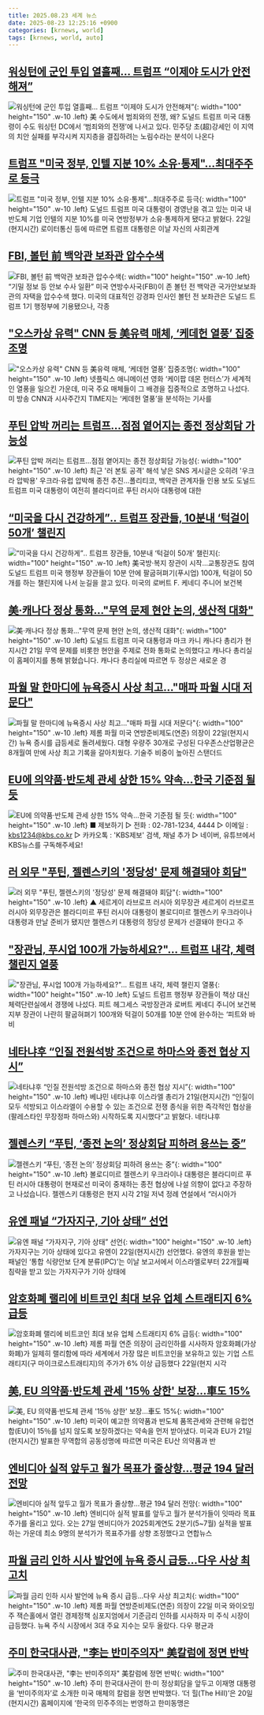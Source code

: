 ```yaml
---
title: 2025.08.23 세계 뉴스
date: 2025-08-23 12:25:16 +0900
categories: [krnews, world]
tags: [krnews, world, auto]
---
```

## [워싱턴에 군인 투입 열흘째… 트럼프 “이제야 도시가 안전해져”](https://n.news.naver.com/mnews/article/023/0003924767)

![워싱턴에 군인 투입 열흘째… 트럼프 “이제야 도시가 안전해져”](https://mimgnews.pstatic.net/image/origin/023/2025/08/23/3924767.jpg?type=nf220_150){: width="100" height="150" .w-10 .left}
美 수도에서 범죄와의 전쟁, 왜? 도널드 트럼프 미국 대통령이 수도 워싱턴 DC에서 ‘범죄와의 전쟁’에 나서고 있다. 민주당 초(超)강세인 이 지역의 치안 실패를 부각시켜 지지층을 결집하려는 노림수라는 분석이 나온다

## [트럼프 "미국 정부, 인텔 지분 10% 소유·통제"…최대주주로 등극](https://n.news.naver.com/mnews/article/469/0000883049)

![트럼프 "미국 정부, 인텔 지분 10% 소유·통제"…최대주주로 등극](https://mimgnews.pstatic.net/image/origin/469/2025/08/23/883049.jpg?type=nf220_150){: width="100" height="150" .w-10 .left}
도널드 트럼프 미국 대통령이 경영난을 겪고 있는 미국 내 반도체 기업 인텔의 지분 10%를 미국 연방정부가 소유·통제하게 됐다고 밝혔다. 22일(현지시간) 로이터통신 등에 따르면 트럼프 대통령은 이날 자신의 사회관계

## [FBI, 볼턴 前 백악관 보좌관 압수수색](https://n.news.naver.com/mnews/article/009/0005546168)

![FBI, 볼턴 前 백악관 보좌관 압수수색](https://mimgnews.pstatic.net/image/origin/009/2025/08/22/5546168.jpg?type=nf220_150){: width="100" height="150" .w-10 .left}
“기밀 정보 등 안보 수사 일환” 미국 연방수사국(FBI)이 존 볼턴 전 백악관 국가안보보좌관의 자택을 압수수색 했다. 미국의 대표적인 강경파 인사인 볼턴 전 보좌관은 도널드 트럼프 1기 행정부에 기용됐으나, 각종

## ["오스카상 유력" CNN 등 美유력 매체, ‘케데헌 열풍’ 집중조명](https://n.news.naver.com/mnews/article/014/0005395074)

!["오스카상 유력" CNN 등 美유력 매체, ‘케데헌 열풍’ 집중조명](https://mimgnews.pstatic.net/image/origin/014/2025/08/22/5395074.jpg?type=nf220_150){: width="100" height="150" .w-10 .left}
넷플릭스 애니메이션 영화 ‘케이팝 데몬 헌터스’가 세계적인 열풍을 일으킨 가운데, 미국 주요 매체들이 그 배경을 집중적으로 조명하고 나섰다. 미 방송 CNN과 시사주간지 TIME지는 ‘케데헌 열풍’을 분석하는 기사를

## [푸틴 압박 꺼리는 트럼프…점점 옅어지는 종전 정상회담 가능성](https://n.news.naver.com/mnews/article/001/0015582210)

![푸틴 압박 꺼리는 트럼프…점점 옅어지는 종전 정상회담 가능성](https://mimgnews.pstatic.net/image/origin/001/2025/08/23/15582210.jpg?type=nf220_150){: width="100" height="150" .w-10 .left}
최근 '러 본토 공격' 해석 낳은 SNS 게시글은 오히려 '우크라 압박용' 우크라·유럽 압박해 종전 추진…폴리티코, 백악관 관계자들 인용 보도 도널드 트럼프 미국 대통령이 여전히 블라디미르 푸틴 러시아 대통령에 대한

## [“미국을 다시 건강하게”‥ 트럼프 장관들, 10분내 ‘턱걸이 50개’ 챌린지](https://n.news.naver.com/mnews/article/022/0004062042)

![“미국을 다시 건강하게”‥ 트럼프 장관들, 10분내 ‘턱걸이 50개’ 챌린지](https://mimgnews.pstatic.net/image/origin/022/2025/08/22/4062042.jpg?type=nf220_150){: width="100" height="150" .w-10 .left}
美국방·복지 장관이 시작…교통장관도 참여 도널드 트럼프 미국 행정부 장관들이 10분 안에 팔굽혀펴기(푸시업) 100개, 턱걸이 50개를 하는 챌린지에 나서 눈길을 끌고 있다. 미국의 로버트 F. 케네디 주니어 보건복

## [美·캐나다 정상 통화…"무역 문제 현안 논의, 생산적 대화"](https://n.news.naver.com/mnews/article/374/0000458899)

![美·캐나다 정상 통화…"무역 문제 현안 논의, 생산적 대화"](https://mimgnews.pstatic.net/image/origin/374/2025/08/22/458899.jpg?type=nf220_150){: width="100" height="150" .w-10 .left}
도널드 트럼프 미국 대통령과 마크 카니 캐나다 총리가 현지시간 21일 무역 문제를 비롯한 현안을 주제로 전화 통화로 논의했다고 캐나다 총리실이 홈페이지를 통해 밝혔습니다. 캐나다 총리실에 따르면 두 정상은 새로운 경

## [파월 말 한마디에 뉴욕증시 사상 최고…"매파 파월 시대 저문다"](https://n.news.naver.com/mnews/article/014/0005395430)

![파월 말 한마디에 뉴욕증시 사상 최고…"매파 파월 시대 저문다"](https://mimgnews.pstatic.net/image/origin/014/2025/08/23/5395430.jpg?type=nf220_150){: width="100" height="150" .w-10 .left}
제롬 파월 미국 연방준비제도(연준) 의장이 22일(현지시간) 뉴욕 증시를 급등세로 돌려세웠다. 대형 우량주 30개로 구성된 다우존스산업평균은 8개월여 만에 사상 최고 기록을 갈아치웠다. 기술주 비중이 높아진 스탠더드

## [EU에 의약품·반도체 관세 상한 15% 약속…한국 기준점 될 듯](https://n.news.naver.com/mnews/article/056/0012014551)

![EU에 의약품·반도체 관세 상한 15% 약속…한국 기준점 될 듯](https://mimgnews.pstatic.net/image/origin/056/2025/08/22/12014551.jpg?type=nf220_150){: width="100" height="150" .w-10 .left}
■ 제보하기 ▷ 전화 : 02-781-1234, 4444 ▷ 이메일 : kbs1234@kbs.co.kr ▷ 카카오톡 : 'KBS제보' 검색, 채널 추가 ▷ 네이버, 유튜브에서 KBS뉴스를 구독해주세요!

## [러 외무 "푸틴, 젤렌스키의 '정당성' 문제 해결돼야 회담"](https://n.news.naver.com/mnews/article/055/0001285984)

![러 외무 "푸틴, 젤렌스키의 '정당성' 문제 해결돼야 회담"](https://mimgnews.pstatic.net/image/origin/055/2025/08/22/1285984.jpg?type=nf220_150){: width="100" height="150" .w-10 .left}
▲ 세르게이 라브로프 러시아 외무장관 세르게이 라브로프 러시아 외무장관은 블라디미르 푸틴 러시아 대통령이 볼로디미르 젤렌스키 우크라이나 대통령과 만날 준비가 됐지만 젤렌스키 대통령의 정당성 문제가 선결돼야 한다고 주

## ["장관님, 푸시업 100개 가능하세요?"… 트럼프 내각, 체력 챌린지 열풍](https://n.news.naver.com/mnews/article/243/0000083468)

!["장관님, 푸시업 100개 가능하세요?"… 트럼프 내각, 체력 챌린지 열풍](https://mimgnews.pstatic.net/image/origin/243/2025/08/22/83468.jpg?type=nf220_150){: width="100" height="150" .w-10 .left}
도널드 트럼프 행정부 장관들이 책상 대신 체력단련실에서 경쟁에 나섰다. 피트 헤그세스 국방장관과 로버트 케네디 주니어 보건복지부 장관이 나란히 팔굽혀펴기 100개와 턱걸이 50개를 10분 안에 완수하는 ‘피트와 바비

## [네타냐후 “인질 전원석방 조건으로 하마스와 종전 협상 지시”](https://n.news.naver.com/mnews/article/032/0003391198)

![네타냐후 “인질 전원석방 조건으로 하마스와 종전 협상 지시”](https://mimgnews.pstatic.net/image/origin/032/2025/08/22/3391198.jpg?type=nf220_150){: width="100" height="150" .w-10 .left}
베냐민 네타냐후 이스라엘 총리가 21일(현지시간) “인질이 모두 석방되고 이스라엘이 수용할 수 있는 조건으로 전쟁 종식을 위한 즉각적인 협상을 (팔레스타인 무장정파 하마스와) 시작하도록 지시했다”고 밝혔다. 네타냐후

## [젤렌스키 “푸틴, ‘종전 논의’ 정상회담 피하려 용쓰는 중”](https://n.news.naver.com/mnews/article/056/0012014307)

![젤렌스키 “푸틴, ‘종전 논의’ 정상회담 피하려 용쓰는 중”](https://mimgnews.pstatic.net/image/origin/056/2025/08/22/12014307.jpg?type=nf220_150){: width="100" height="150" .w-10 .left}
볼로디미르 젤렌스키 우크라이나 대통령은 블라디미르 푸틴 러시아 대통령이 현재로선 미국이 중재하는 종전 협상에 나설 의향이 없다고 주장하고 나섰습니다. 젤렌스키 대통령은 현지 시각 21일 저녁 정례 연설에서 “러시아가

## [유엔 패널 “가자지구, 기아 상태” 선언](https://n.news.naver.com/mnews/article/014/0005395432)

![유엔 패널 “가자지구, 기아 상태” 선언](https://mimgnews.pstatic.net/image/origin/014/2025/08/23/5395432.jpg?type=nf220_150){: width="100" height="150" .w-10 .left}
가자지구는 기아 상태에 있다고 유엔이 22일(현지시간) 선언했다. 유엔의 후원을 받는 패널인 ‘통합 식량안보 단계 분류(IPC)’는 이날 보고서에서 이스라엘로부터 22개월째 침략을 받고 있는 가자지구가 기아 상태에

## [암호화폐 랠리에 비트코인 최대 보유 업체 스트래티지 6% 급등](https://n.news.naver.com/mnews/article/421/0008443705)

![암호화폐 랠리에 비트코인 최대 보유 업체 스트래티지 6% 급등](https://mimgnews.pstatic.net/image/origin/421/2025/08/23/8443705.jpg?type=nf220_150){: width="100" height="150" .w-10 .left}
제롬 파월 연준 의장이 금리인하를 시사하자 암호화폐(가상화폐)가 일제히 랠리함에 따라 세계에서 가장 많은 비트코인을 보유하고 있는 기업 스트래티지(구 마이크로스트래티지)의 주가가 6% 이상 급등했다 22일(현지 시각

## [美, EU 의약품·반도체 관세 '15％ 상한' 보장…車도 15%](https://n.news.naver.com/mnews/article/008/0005239334)

![美, EU 의약품·반도체 관세 '15％ 상한' 보장…車도 15%](https://mimgnews.pstatic.net/image/origin/008/2025/08/22/5239334.jpg?type=nf220_150){: width="100" height="150" .w-10 .left}
미국이 예고한 의약품과 반도체 품목관세와 관련해 유럽연합(EU)이 15％를 넘지 않도록 보장하겠다는 약속을 먼저 받아냈다. 미국과 EU가 21일(현지시간) 발표한 무역합의 공동성명에 따르면 미국은 EU산 의약품과 반

## [엔비디아 실적 앞두고 월가 목표가 줄상향…평균 194 달러 전망](https://n.news.naver.com/mnews/article/119/0002994156)

![엔비디아 실적 앞두고 월가 목표가 줄상향…평균 194 달러 전망](https://mimgnews.pstatic.net/image/origin/119/2025/08/23/2994156.jpg?type=nf220_150){: width="100" height="150" .w-10 .left}
엔비디아 실적 발표를 앞두고 월가 분석가들이 잇따라 목표 주가를 올리고 있다. 오는 27일 엔비디아가 2025회계연도 2분기(5~7월) 실적을 발표하는 가운데 최소 9명의 분석가가 목표주가를 상향 조정했다고 연합뉴스

## [파월 금리 인하 시사 발언에 뉴욕 증시 급등...다우 사상 최고치](https://n.news.naver.com/mnews/article/023/0003924711)

![파월 금리 인하 시사 발언에 뉴욕 증시 급등...다우 사상 최고치](https://mimgnews.pstatic.net/image/origin/023/2025/08/23/3924711.jpg?type=nf220_150){: width="100" height="150" .w-10 .left}
제롬 파월 연방준비제도(연준) 의장이 22일 미국 와이오밍주 잭슨홀에서 열린 경제정책 심포지엄에서 기준금리 인하를 시사하자 미 주식 시장이 급등했다. 뉴욕 주식 시장에서 3대 주요 지수는 모두 올랐다. 다우 평균과

## [주미 한국대사관, "李는 반미주의자" 美칼럼에 정면 반박](https://n.news.naver.com/mnews/article/025/0003463730)

![주미 한국대사관, "李는 반미주의자" 美칼럼에 정면 반박](https://mimgnews.pstatic.net/image/origin/025/2025/08/22/3463730.jpg?type=nf220_150){: width="100" height="150" .w-10 .left}
주미 한국대사관이 한·미 정상회담을 앞두고 이재명 대통령을 ‘반미주의자’로 소개한 미국 매체의 칼럼을 정면 반박했다. ‘더 힐(The Hill)’은 20일(현지시간) 홈페이지에 ‘한국의 민주주의는 번영하고 한미동맹은

